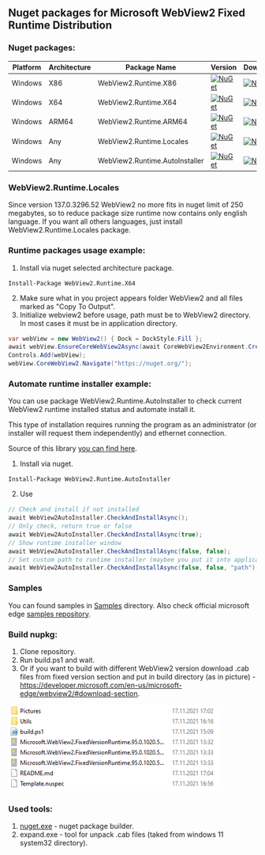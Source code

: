 ## Nuget packages for Microsoft WebView2 Fixed Runtime Distribution

### Nuget packages:
| Platform | Architecture | Package Name | Version | Downloads
| --- | --- | --- | --- | --- |
| Windows | X86 | WebView2.Runtime.X86 | [![NuGet](https://img.shields.io/nuget/v/WebView2.Runtime.X86.svg?style=flat-square&label=nuget)](https://www.nuget.org/packages/WebView2.Runtime.X86/) | [![NuGet](https://img.shields.io/nuget/dt/WebView2.Runtime.X86)](https://www.nuget.org/packages/WebView2.Runtime.X86/) |
| Windows | X64 | WebView2.Runtime.X64 | [![NuGet](https://img.shields.io/nuget/v/WebView2.Runtime.X64.svg?style=flat-square&label=nuget)](https://www.nuget.org/packages/WebView2.Runtime.X64/) | [![NuGet](https://img.shields.io/nuget/dt/WebView2.Runtime.X64)](https://www.nuget.org/packages/WebView2.Runtime.X64/) |
| Windows | ARM64 | WebView2.Runtime.ARM64 | [![NuGet](https://img.shields.io/nuget/v/WebView2.Runtime.ARM64.svg?style=flat-square&label=nuget)](https://www.nuget.org/packages/WebView2.Runtime.ARM64/) | [![NuGet](https://img.shields.io/nuget/dt/WebView2.Runtime.ARM64)](https://www.nuget.org/packages/WebView2.Runtime.ARM64/) |
| Windows | Any | WebView2.Runtime.Locales | [![NuGet](https://img.shields.io/nuget/v/WebView2.Runtime.Locales.svg?style=flat-square&label=nuget)](https://www.nuget.org/packages/WebView2.Runtime.Locales/) | [![NuGet](https://img.shields.io/nuget/dt/WebView2.Runtime.Locales)](https://www.nuget.org/packages/WebView2.Runtime.Locales/) |
| Windows | Any | WebView2.Runtime.AutoInstaller | [![NuGet](https://img.shields.io/nuget/v/WebView2.Runtime.AutoInstaller.svg?style=flat-square&label=nuget)](https://www.nuget.org/packages/WebView2.Runtime.AutoInstaller/) | [![NuGet](https://img.shields.io/nuget/dt/WebView2.Runtime.AutoInstaller)](https://www.nuget.org/packages/WebView2.Runtime.AutoInstaller/) |

### WebView2.Runtime.Locales
Since version 137.0.3296.52 WebView2 no more fits in nuget limit of 250 megabytes, so to reduce package size runtime now contains only english language.
If you want all others languages, just install WebView2.Runtime.Locales package.

### Runtime packages usage example:
1) Install via nuget selected architecture package.
```
Install-Package WebView2.Runtime.X64
```
2) Make sure what in you project appears folder WebView2 and all files marked as "Copy To Output".
3) Initialize webview2 before usage, path must be to WebView2 directory. In most cases it must be in application directory.
``` C#
var webView = new WebView2() { Dock = DockStyle.Fill };
await webView.EnsureCoreWebView2Async(await CoreWebView2Environment.CreateAsync(Path.Combine(AppDomain.CurrentDomain.BaseDirectory, "WebView2")));
Controls.Add(webView);
webView.CoreWebView2.Navigate("https://nuget.org/");
```

### Automate runtime installer example:
You can use package WebView2.Runtime.AutoInstaller to check current WebView2 runtime installed status and automate install it.

This type of installation requires running the program as an administrator (or installer will request them independently) and ethernet connection.

Source of this library [you can find here](https://github.com/ProKn1fe/WebView2.Runtime/tree/master/WebView2.Runtime.AutoInstaller).
1) Install via nuget.
```
Install-Package WebView2.Runtime.AutoInstaller
```
2) Use
``` C#
// Check and install if not installed
await WebView2AutoInstaller.CheckAndInstallAsync();
// Only check, return true or false
await WebView2AutoInstaller.CheckAndInstallAsync(true);
// Show runtime installer window
await WebView2AutoInstaller.CheckAndInstallAsync(false, false);
// Set custom path to runtime installer (maybee you put it into application resources).
await WebView2AutoInstaller.CheckAndInstallAsync(false, false, "path");
```

### Samples

You can found samples in [Samples](https://github.com/ProKn1fe/WebView2.Runtime/tree/master/Samples) directory.
Also check official microsoft edge [samples repository](https://github.com/MicrosoftEdge/WebView2Samples).

### Build nupkg:
1) Clone repository.
2) Run build.ps1 and wait.
3) Or if you want to build with different WebView2 version download .cab files from fixed version section and put in build directory (as in picture) - https://developer.microsoft.com/en-us/microsoft-edge/webview2/#download-section.

![alt text](Pictures/1.png)

### Used tools:
1) [nuget.exe](https://www.nuget.org/downloads) - nuget package builder.
2) expand.exe - tool for unpack .cab files (taked from windows 11 system32 directory).
